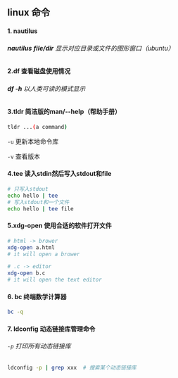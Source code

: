 ## linux 命令

#### 1. nautilus  

###### **nautilus**  **file/dir**  显示对应目录或文件的图形窗口（ubuntu）

#### 2.df  查看磁盘使用情况

###### **df -h**  以人类可读的模式显示

#### 3.tldr 简洁版的man/--help（帮助手册）

```bash
tldr ...(a command)
```

`-u`  更新本地命令库

`-v`  查看版本

#### 4.tee 读入stdin然后写入stdout和file

```bash
# 只写入stdout
echo hello | tee
# 写入stdout和一个文件
echo hello | tee file
```

#### 5.xdg-open 使用合适的软件打开文件

```bash
# html -> brower
xdg-open a.html
# it will open a brower
```

```bash
# .c -> editor
xdg-open b.c
# it will open the text editor
```

#### 6. bc  终端数学计算器

```bash
bc -q
```

#### 7. ldconfig 动态链接库管理命令

###### `-p` 打印所有动态链接库

```bash
ldconfig -p | grep xxx  # 搜索某个动态链接库
```
